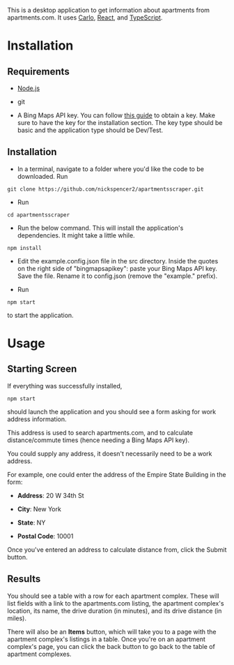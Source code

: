 This is a desktop application to get information about apartments from apartments.com. 
It uses 
<a href="https://github.com/GoogleChromeLabs/carlo" target="blank">Carlo</a>, 
<a href="https://github.com/facebook/react">React</a>,
and
<a href="https://github.com/Microsoft/TypeScript">TypeScript</a>.

# Installation

## Requirements

* <a href="https://nodejs.org/en/">Node.js</a>

* git

* A Bing Maps API key. You can follow 
<a href="https://docs.microsoft.com/en-us/bingmaps/rest-services/getting-started-with-the-bing-maps-rest-services">this guide</a>
to obtain a key. Make sure to have the key for the installation section. The key type should be basic and the application type should be Dev/Test.

## Installation

* In a terminal, navigate to a folder where you'd like the code to be downloaded. Run
```
git clone https://github.com/nickspencer2/apartmentsscraper.git
```

* Run
```
cd apartmentsscraper
```

* Run the below command. This will install the application's dependencies. It might take a little while.
```
npm install
```

* Edit the example.config.json file in the src directory. Inside the quotes on the right side of "bingmapsapikey": paste your Bing Maps API key. Save the file.
Rename it to config.json (remove the "example." prefix).

* Run
```
npm start
```
to start the application.

# Usage

## Starting Screen

If everything was successfully installed,
```
npm start
```
should launch the application and you should see a form asking for work address information.

This address is used to search apartments.com, and to calculate distance/commute times (hence needing a Bing Maps API key).

You could supply any address, it doesn't
necessarily need to be a work address.

For example, one could enter the address of the Empire State Building in the form:

* <b>Address</b>: 20 W 34th St

* <b>City</b>: New York

* <b>State</b>: NY

* <b>Postal Code</b>: 10001

Once you've entered an address to calculate distance from, click the Submit button.

## Results

You should see a table with a row for each apartment complex. These will list fields with
a link to the apartments.com listing, the apartment complex's location, its name, the drive
duration (in minutes), and its drive distance (in miles). 

There will also be an <b>Items</b> button, which will take you to a page with the apartment
complex's listings in a table. Once you're on an apartment complex's page, you can click
the back button to go back to the table of apartment complexes.